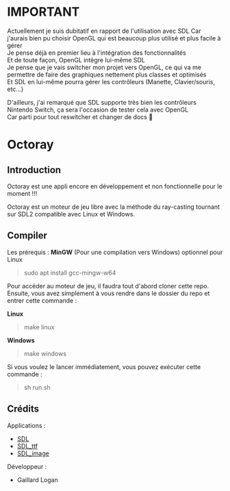 # IMPORTANT
Actuellement je suis dubitatif en rapport de l'utilisation avec SDL 
Car j'aurais bien pu choisir OpenGL qui est beaucoup plus utilisé et plus facile à gérer    
Je pense déjà en premier lieu à l'intégration des fonctionnalités   
Et de toute façon, OpenGL intègre lui-même SDL    
Je pense que je vais switcher mon projet vers OpenGL, ce qui va me permettre de faire des graphiques nettement plus classes et optimisés    
Et SDL en lui-même pourra gérer les contrôleurs (Manette, Clavier/souris, etc...)   

D'ailleurs, j'ai remarqué que SDL supporte très bien les contrôleurs Nintendo Switch, ça sera l'occasion de tester cela avec OpenGL   
Car parti pour tout reswitcher et changer de docs 🤡    


# Octoray
## Introduction

Octoray est une appli encore en développement et non fonctionnelle pour le moment !!!

Octoray est un moteur de jeu libre avec la méthode du ray-casting tournant sur SDL2 compatible avec Linux et Windows.

## Compiler

Les prérequis :
**MinGW** (Pour une compilation vers Windows) optionnel pour Linux
> sudo apt install gcc-mingw-w64

Pour accéder au moteur de jeu, il faudra tout d'abord cloner cette repo.
Ensuite, vous avez simplement à vous rendre dans le dossier du repo et entrer cette commande :

**Linux**
> make linux

**Windows**
> make windows

Si vous voulez le lancer immédiatement, vous pouvez exécuter cette commande :
> sh run.sh

## Crédits
Applications :  
- [SDL](https://github.com/libsdl-org/SDL)  
- [SDL_ttf](https://github.com/libsdl-org/SDL_ttf)  
- [SDL_image](https://github.com/libsdl-org/SDL_image)  

Développeur :  
- Gaillard Logan
